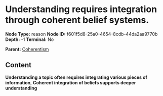 # Understanding requires integration through coherent belief systems.

**Node Type:** reason
**Node ID:** f601f5d8-25a0-4654-8cdb-44da2aa9770b
**Depth:** -1
**Terminal:** No

**Parent:** [Coherentism](coherentism.md)

## Content

**Understanding a topic often requires integrating various pieces of information**, **Coherent integration of beliefs supports deeper understanding**
